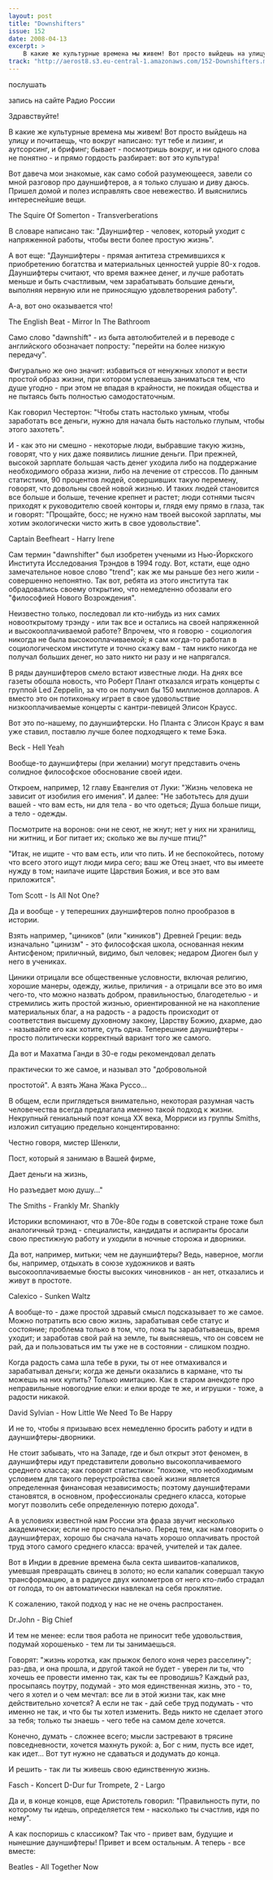 ```yaml
---
layout: post
title: "Downshifters"
issue: 152
date: 2008-04-13
excerpt: >
    В какие же культурные времена мы живем! Вот просто выйдешь на улицу и почитаещь, что вокруг написано: тут тебе и лизинг, и аутсорсинг, и брифинг; бывает - посмотришь вокруг, и ни одного слова не понятно - и прямо гордость разбирает: вот это культура!
track: "http://aerost8.s3.eu-central-1.amazonaws.com/152-Downshifters.mp3"
---
```


послушать

запись на сайте Радио России

Здравствуйте!

В какие же культурные времена мы живем! Вот просто выйдешь на улицу и почитаещь, что вокруг написано: тут тебе и лизинг, и аутсорсинг, и брифинг; бывает - посмотришь вокруг, и ни одного слова не понятно - и прямо гордость разбирает: вот это культура!

Вот давеча мои знакомые, как само собой разумеющееся, завели со мной разговор про дауншифтеров, а я только слушаю и диву даюсь. Пришел домой и полез исправлять свое невежество. И выяснились интереснейшие вещи.

The Squire Of Somerton - Transverberations

В словаре написано так: "Дауншифтер - человек, который уходит с напряженной работы, чтобы вести более простую жизнь".

А вот еще: "Дауншифтеры - прямая антитеза стремившихся к приобретению богатства и материальных ценностей yuppie 80-х годов. Дауншифтеры считают, что время важнее денег, и лучше работать меньше и быть счастливым, чем зарабатывать большие деньги, выполняя нервную или не приносящую удовлетворения работу".

А-а, вот оно оказывается что!

The English Beat - Mirror In The Bathroom

Само слово "dawnshift" - из быта автолюбителей и в переводе с английского обозначает попросту: "перейти на более низкую передачу".

Фигурально же оно значит: избавиться от ненужных хлопот и вести простой образ жизни, при котором успеваешь заниматься тем, что душе угодно - при этом не впадая в крайности, не покидая общества и не пытаясь быть полностью самодостаточным.

Как говорил Честертон: "Чтобы стать настолько умным, чтобы заработать все деньги, нужно для начала быть настолько глупым, чтобы этого захотеть".

И - как это ни смешно - некоторые люди, выбравшие такую жизнь, говорят, что у них даже появились лишние деньги. При прежней, высокой зарплате большая часть денег уходила либо на поддержание необходимого образа жизни, либо на лечение от стрессов. По данным статистики, 90 процентов людей, совершивших такую перемену, говорят, что довольны своей новой жизнью. И таких людей становится все больше и больше, течение крепнет и растет; люди сотнями тысяч приходят к руководителю своей конторы и, глядя ему прямо в глаза, так и говорят: "Прощайте, босс; не нужно нам твоей высокой зарплаты, мы хотим экологически чисто жить в свое удовольствие".

Captain Beefheart - Harry Irene

Сам термин "dawnshifter" был изобретен учеными из Нью-Йоркского Института Исследования Трэндов в 1994 году. Вот, кстати, еще одно замечательное новое слово "trend"; как же мы раньше без него жили - совершенно непонятно. Так вот, ребята из этого института так обрадовались своему открытию, что немедленно обозвали его "философией Нового Возрождения".

Неизвестно только, последовал ли кто-нибудь из них самих новооткрытому трэнду - или так все и остались на своей напряженной и высокооплачиваемой работе? Впрочем, что я говорю - социология никогда не была высокооплачиваемой; я сам когда-то работал в социологическом институте и точно скажу вам - там никто никогда не получал больших денег, но зато никто ни разу и не напрягался.

В ряды дауншифтеров смело встают известные люди. На днях все газеты обошла новость, что Роберт Плант отказался играть концерты с группой Led Zeppelin, за что он получил бы 150 миллионов долларов. А вместо это он потихоньку играет в свое удовольствие низкооплачиваемые концерты с кантри-певицей Элисон Краусс.

Вот это по-нашему, по дауншифтерски. Но Планта с Элисон Краус я вам уже ставил, поставлю лучше более подходящего к теме Бэка.

Beck - Hell Yeah

Вообще-то дауншифтеры (при желании) могут представить очень солидное философское обоснование своей идеи.

Откроем, например, 12 главу Евангелия от Луки: "Жизнь человека не зависит от изобилия его имения". И далее: "Не заботьтесь для души вашей - что вам есть, ни для тела - во что одеться; Душа больше пищи, а тело - одежды.

Посмотрите на воронов: они не сеют, не жнут; нет у них ни хранилищ, ни житниц, и Бог питает их; сколько же вы лучше птиц?"

"Итак, не ищите - что вам есть, или что пить. И не беспокойтесь, потому что всего этого ищут люди мира сего; ваш же Отец знает, что вы имеете нужду в том; наипаче ищите Царствия Божия, и все это вам приложится".

Tom Scott - Is All Not One?

Да и вообще - у теперешних дауншифтеров полно прообразов в истории.

Взять например, "циников" (или "киников") Древней Греции: ведь изначально "цинизм" - это философская школа, основанная неким Антисфеном; приличный, видимо, был человек; недаром Диоген был у него в учениках.

Циники отрицали все общественные условности, включая религию, хорошие манеры, одежду, жилье, приличия - а отрицали все это во имя чего-то, что можно назвать добром, правильностью, благодетелью - и стремились жить простой жизнью, ориентированной не на накопление материальных благ, а на радость - а радость происходит от соответствия высшему духовному закону, Царству Божию, дхарме, дао - называйте его как хотите, суть одна. Теперешние дауншифтеры - просто политически корректный вариант того же самого.

Да вот и Махатма Ганди в 30-е годы рекомендовал делать

практически то же самое, и называл это "добровольной

простотой". А взять Жана Жака Руссо...

В общем, если приглядеться внимательно, некоторая разумная часть человечества всегда предлагала именно такой подход к жизни. Некрупный гениальный поэт конца XX века, Морриси из группы Smiths, изложил ситуацию предельно концентированно:

Честно говоря, мистер Шенкли,

Пост, который я занимаю в Вашей фирме,

Дает деньги на жизнь,

Но разъедает мою душу..."

The Smiths - Frankly Mr. Shankly

Историки вспоминают, что в 70е-80е годы в советской стране тоже был аналогичный трэнд - специалисты, кандидаты и аспиранты бросали свою престижную работу и уходили в ночные сторожа и дворники.

Да вот, например, митьки; чем не дауншифтеры? Ведь, наверное, могли бы, например, отдыхать в союзе художников и ваять высокооплачиваемые бюсты высоких чиновников - ан нет, отказались и живут в простоте.

Calexico - Sunken Waltz

А вообще-то - даже простой здравый смысл подсказывает то же самое. Можно потратить всю свою жизнь, зарабатывая себе статус и состояние; проблема только в том, что, пока ты зарабатываешь, время уходит; и заработав свой рай на земле, ты выясняешь, что он совсем не рай, да и пользоваться им ты уже не в состоянии - слишком поздно.

Когда радость сама шла тебе в руки, ты от нее отмахивался и зарабатывал деньги; когда же деньги оказались в кармане, что ты можешь на них купить? Только имитацию. Как в старом анекдоте про неправильные новогодние елки: и елки вроде те же, и игрушки - тоже, а радости никакой.

David Sylvian - How Little We Need To Be Happy

И не то, чтобы я призываю всех немедленно бросить работу и идти в дауншифтеры-дворники.

Не стоит забывать, что на Западе, где и был открыт этот феномен, в дауншифтеры идут представители довольно высокоплачиваемого среднего класса; как говорят статистики: "похоже, что необходимым условием для такого переустройства своей жизни является определенная финансовая независимость; поэтому дауншифтерами становятся, в основном, профессионалы среднего класса, которые могут позволить себе определенную потерю дохода".

А в условиях известной нам России эта фраза звучит несколько академически; если не просто печально. Перед тем, как нам говорить о дауншифтерах, хорошо бы сначала начать хорошо оплачивать простой труд этого самого среднего класса: врачей, учителей и так далее.

Вот в Индии в древние времена была секта шиваитов-капаликов, умевшая превращать свинец в золото; но если капалик совершал такую трансформацию, а в радиусе двух километров от него кто-либо страдал от голода, то он автоматически навлекал на себя проклятие.

К сожалению, такой подход у нас не не очень распростанен.

Dr.John - Big Chief

И тем не менее: если твоя работа не приносит тебе удовольствия, подумай хорошенько - тем ли ты занимаешься.

Говорят: "жизнь коротка, как прыжок белого коня через расселину"; раз-два, и она прошла, и другой такой не будет - уверен ли ты, что хочешь ее провести именно так, как ты ее проводишь? Каждый раз, просыпаясь поутру, подумай - это моя единственная жизнь, это - то, чего я хотел и о чем мечтал: все ли в этой жизни так, как мне действительно хочется? А если не так - дай себе труд подумать - что именно не так, и что бы ты хотел изменить. Ведь никто не сделает этого за тебя; только ты знаешь - чего тебе на самом деле хочется.

Конечно, думать - сложнее всего; мысли застревают в трясине повседневности, хочется махнуть рукой: а, Бог с ним, пусть все идет, как идет... Вот тут нужно не сдаваться и додумать до конца.

И решить - так ли ты живешь свою единственную жизнь.

Fasch - Koncert D-Dur fur Trompete, 2 - Largo

Да и, в конце концов, еще Аристотель говорил: "Правильность пути, по которому ты идешь, определяется тем - насколько ты счастлив, идя по нему".

А как поспоришь с классиком? Так что - привет вам, будущие и нынешние дауншифтеры! Привет и всем остальным. А теперь - все вместе:

Beatles - All Together Now
